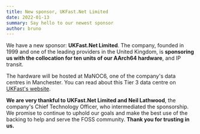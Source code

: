 ```yaml
---
title: New sponsor, UKFast.Net Limited
date: 2022-01-13
summary: Say hello to our newest sponsor
author: bruno
---
```


We have a new sponsor: **UKFast.Net Limited**. The company, founded in 1999 and one of the leading providers in the United Kingdom, is **sponsoring us with the collocation for ten units of our AArch64 hardware**, and IP transit.

The hardware will be hosted at MaNOC6, one of the company's data centres in Manchester. You can read about this Tier 3 data centre on [UKFast's website](https://www.ukfast.co.uk/inside-our-data-centres.html).

**We are very thankful to UKFast.Net Limited and Neil Lathwood**, the company's Chief Technology Officer, who intermediated the sponsorship. We promise to continue to uphold our goals and make the best use of the backing to help and serve the FOSS community. **Thank you for trusting in us.**

